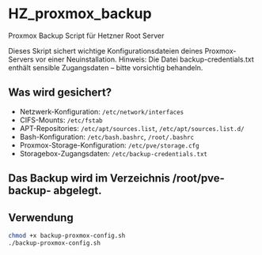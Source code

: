 # HZ_proxmox_backup
Proxmox Backup Script für Hetzner Root Server

Dieses Skript sichert wichtige Konfigurationsdateien deines Proxmox-Servers vor einer Neuinstallation.
Hinweis: Die Datei backup-credentials.txt enthält sensible Zugangsdaten – bitte vorsichtig behandeln.

## Was wird gesichert?

- Netzwerk-Konfiguration: `/etc/network/interfaces`
- CIFS-Mounts: `/etc/fstab`
- APT-Repositories: `/etc/apt/sources.list`, `/etc/apt/sources.list.d/`
- Bash-Konfiguration: `/etc/bash.bashrc`, `/root/.bashrc`
- Proxmox-Storage-Konfiguration: `/etc/pve/storage.cfg`
- Storagebox-Zugangsdaten: `/etc/backup-credentials.txt`

## Das Backup wird im Verzeichnis /root/pve-backup-<Datum> abgelegt.

## Verwendung

```bash
chmod +x backup-proxmox-config.sh
./backup-proxmox-config.sh

